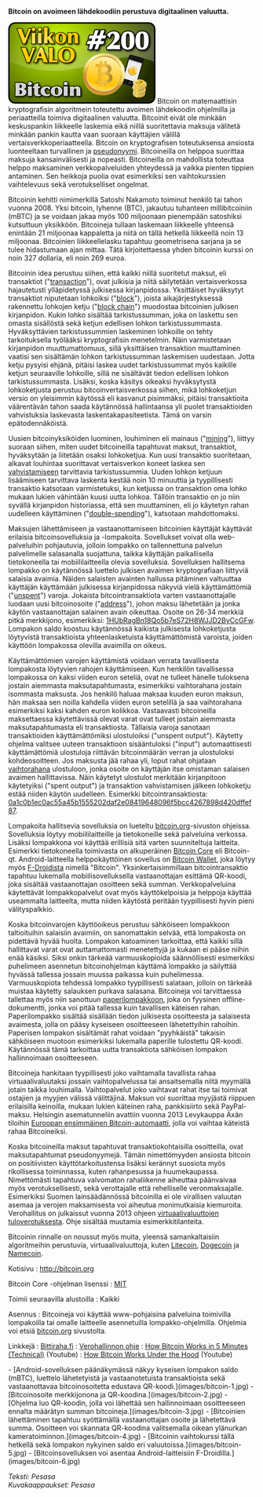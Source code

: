 <!--
Title: Bitcoin
Week: 4x44
Number: 200
Date: 2014/10/26
Pageimage: valo200-bitcoin.png
Tags: Kaikki alustat,Internet,Raha
-->

**Bitcoin on avoimeen lähdekoodiin perustuva digitaalinen valuutta.**

![](images/valo200-bitcoin.png "fig:valo200-bitcoin.png") Bitcoin on
matemaattisin kryptografisin algoritmein toteutettu avoimen lähdekoodin
ohjelmilla ja periaatteilla toimiva digitaalinen valuutta. Bitcoinit
eivät ole minkään keskuspankin liikkeelle laskemia eikä niillä
suoritettavia maksuja välitetä minkään pankin kautta vaan suoraan
käyttäjien välillä vertaisverkkoperiaatteella. Bitcoin on kryptografisen
toteutuksensa ansiosta luonteeltaan turvallinen ja
[pseudonyymi](https://en.bitcoin.it/wiki/Anonymity). Bitcoineilla on
helppoa suorittaa maksuja kansainvälisesti ja nopeasti. Bitcoineilla on
mahdollista toteuttaa helppo maksaminen verkkopalveluiden yhteydessä ja
vaikka pienten tippien antaminen. Sen heikkoja puolia ovat esimerkiksi
sen vaihtokurssien vaihtelevuus sekä verotukselliset ongelmat.

Bitcoinin kehitti nimimerkillä Satoshi Nakamoto toiminut henkilö tai
tahon vuonna 2008. Yksi bitcoin, lyhenne (BTC), jakautuu tuhanteen
millibitcoiniin (mBTC) ja se voidaan jakaa myös 100 miljoonaan
pienempään satoshiksi kutsuttuun yksikköön. Bitcoineja tullaan laskemaan
liikkeelle yhteensä enintään 21 miljoonaa kappaletta ja niitä on tällä
hetkellä liikkeellä noin 13 miljoonaa. Bitcoinien liikkeellelasku
tapahtuu geometrisena sarjana ja se tulee hidastumaan ajan mittaa. Tätä
kirjoitettaessa yhden bitcoinin kurssi on noin 327 dollaria, eli noin
269 euroa.

Bitcoinin idea perustuu siihen, että kaikki niillä suoritetut maksut,
eli transaktiot
("[transaction](https://en.bitcoin.it/wiki/Transaction)"), ovat julkisia
ja niitä säilytetään vertaisverkossa hajautetusti ylläpidetyssä
julkisessa kirjanpidossa. Yksittäiset hyväksytyt transaktiot niputetaan
lohkoiksi ("[block](https://en.bitcoin.it/wiki/Block)"), joista
aikajärjestyksessä rakennettu lohkojen ketju ("[block
chain](https://en.bitcoin.it/wiki/Block_chain)") muodostaa bitcoinien
julkisen kirjanpidon. Kukin lohko sisältää tarkistussumman, joka on
laskettu sen omasta sisällöstä sekä ketjun edellisen lohkon
tarkistussummasta. Hyväksyttävien tarkistussummien laskeminen lohkoille
on tehty tarkoituksella työlääksi kryptografisin menetelmin. Näin
varmistetaan kirjanpidon muuttumattomuus, sillä yksittäisen transaktion
muuttaminen vaatisi sen sisältämän lohkon tarkistussumman laskemisen
uudestaan. Jotta ketju pysyisi ehjänä, pitäisi laskea uudet
tarkistussummat myös kaikille ketjun seuraaville lohkoille, sillä ne
sisältävät tiedon edellisen lohkon tarkistussummasta. Lisäksi, koska
käsitys oikeaksi hyväksytystä lohkoketjusta perustuu
bitcoinvertaisverkossa siihen, mikä lohkoketjun versio on yleisimmin
käytössä eli kasvanut pisimmäksi, pitäisi transaktioita väärentävän
tahon saada käytännössä hallintaansa yli puolet transaktioiden
vahvistuksia laskevasta laskentakapasiteetista. Tämä on varsin
epätodennäköistä.

Uusien bitcoinyksiköiden luominen, louhiminen eli mainaus
("[mining](https://en.bitcoin.it/wiki/Mining)"), liittyy suoraan siihen,
miten uudet bitcoineilla tapahtuvat maksut, transaktiot, hyväksytään ja
liitetään osaksi lohkoketjua. Kun uusi transaktio suoritetaan, alkavat
louhintaa suorittavat vertaisverkon koneet laskea sen
[vahvistamiseen](https://en.bitcoin.it/wiki/Confirmation) tarvittavia
tarkistussummia. Uuden lohkon ketjuun lisäämiseen tarvittava laskenta
kestää noin 10 minuuttia ja tyypillisesti transaktio katsotaan
varmistetuksi, kun ketjussa on transaktion oma lohko mukaan lukien
vähintään kuusi uutta lohkoa. Tällöin transaktio on jo niin syvällä
kirjanpidon historiassa, että sen muuttaminen, eli jo käytetyn rahan
uudelleen käyttäminen
("[double-spending](https://en.bitcoin.it/wiki/Double-spending)"),
katsotaan mahdottomaksi.

Maksujen lähettämiseen ja vastaanottamiseen bitcoinien käyttäjät
käyttävät erilaisia bitcoinsovelluksia ja -lompakoita. Sovellukset
voivat olla web-palveluihin pohjautuvia, jolloin lompakko on
tallennettuna palvelun palvelimelle salasanalla suojattuna, taikka
käyttäjän paikallisella tietokoneella tai mobiililaitteella olevia
sovelluksia. Sovelluksen hallitsema lompakko on käytännössä luettelo
julkisen avaimen kryptografiaan liittyviä salaisia avaimia. Näiden
salaisten avainten hallussa pitäminen valtuuttaa käyttäjän käyttämään
julkisessa kirjanpidossa näkyviä vielä käyttämättömiä
("[unspent](https://en.bitcoin.it/wiki/Change)") varoja. Jokaista
bitcointransaktiota varten vastaanottajalle luodaan uusi bitcoinosoite
("[address](https://en.bitcoin.it/wiki/Address)"), johon maksu
lähetetään ja jonka käytön vastaanottajan salainen avain oikeuttaa.
Osoite on 26-34 merkkiä pitkä merkkijono, esimerkiksi:
[1HUbRagBn18Qo5b7eS72H8WJJD2ByCcGFw](http://blockchain.info/address/1HUbRagBn18Qo5b7eS72H8WJJD2ByCcGFw).
Lompakon saldo koostuu käytännössä kaikista julkisesta lohkoketjusta
löytyvistä transaktioista yhteenlasketuista käyttämättömistä varoista,
joiden käyttöön lompakossa olevilla avaimilla on oikeus.

Käyttämättömien varojen käyttämistä voidaan verrata tavallisesta
lompakosta löytyvien rahojen käyttämiseen. Kun henkilön tavallisessa
lompakossa on kaksi viiden euron seteliä, ovat ne tulleet hänelle
tuloksena jostain aiemmasta maksutapahtumasta, esimerkiksi vaihtorahana
jostain isommasta maksusta. Jos henkilö haluaa maksaa kuuden euron
maksun, hän maksaa sen noilla kahdella viiden euron setelillä ja saa
vaihtorahana esimerkiksi kaksi kahden euron kolikkoa. Vastaavasti
bitcoineilla maksettaessa käytettävissä olevat varat ovat tulleet
jostain aiemmasta maksutapahtumasta eli transaktiosta. Tällaisia varoja
sanotaan transaktioiden käyttämättömiksi ulostuloiksi ("unspent
output"). Käytetty ohjelma valitsee uuteen transaktioon sisääntuloksi
("input") automaattisesti käyttämättömiä ulostuloja riittävän
bitcoinmäärän verran ja ulostuloksi kohdeosoitteen. Jos maksusta jää
rahaa yli, loput rahat ohjataan
[vaihtorahana](https://en.bitcoin.it/wiki/Change) ulostuloon, jonka
osoite on käyttäjän itse omistaman salaisen avaimen hallittavissa. Näin
käytetyt ulostulot merkitään kirjanpitoon käytetyiksi ("spent output")
ja transaktion vahvistamisen jälkeen lohkoketju estää niiden käytön
uudelleen. Esimerkki bitcointransaktiosta:
[0a1c0b1ec0ac55a45b1555202daf2e08419648096f5bcc4267898d420dffef87](http://blockchain.info/tx/0a1c0b1ec0ac55a45b1555202daf2e08419648096f5bcc4267898d420dffef87).

Lompakoita hallitsevia sovelluksia on lueteltu
[bitcoin.org](https://bitcoin.org/en/choose-your-wallet)-sivuston
ohjeissa. Sovelluksia löytyy mobiililaitteille ja tietokoneille sekä
palveluina verkossa. Lisäksi lompakkona voi käyttää erillisiä sitä
varten suunniteltuja laitteita. Esimerkki tietokoneella toimivasta on
alkuperäinen [Bitcoin Core](https://bitcoin.org/en/download) eli
Bitcoin-qt. Android-laitteella helppokäyttöinen sovellus on [Bitcoin
Wallet](http://wallet.schildbach.de/), joka löytyy myös
[F-Droidista](https://f-droid.org/repository/browse/?fdfilter=bitcoin&fdid=de.schildbach.wallet)
nimellä "Bitcoin". Yksinkertaisimmillaan bitcointransaktio tapahtuu
lukemalla mobiilisovelluksella vastaanottajan esittämä QR-koodi, joka
sisältää vastaanottajan osoitteen sekä summan. Verkkopalveluina
käytettävät lompakkopalvelut ovat myös käyttökelpoisia ja helppoja
käyttää useammalta laitteelta, mutta niiden käytöstä peritään
tyypillisesti hyvin pieni välityspalkkio.

Koska bitcoinvarojen käyttöoikeus perustuu sähköiseen lompakkoon
taltioituihin salaisiin avaimiin, on sanomattakin selvää, että
lompakosta on pidettävä hyvää huolta. Lompakon katoaminen tarkoittaa,
että kaikki sillä hallittavat varat ovat auttamattomasti menetettyjä ja
kukaan ei pääse niihin enää käsiksi. Siksi onkin tärkeää varmuuskopioida
säännöllisesti esimerkiksi puhelimeen asennetun bitcoinohjelman käyttämä
lompakko ja säilyttää hyvässä tallessa jossain muussa paikassa kuin
puhelimessa. Varmuuskopiota tehdessä lompakko tyypillisesti salataan,
jolloin on tärkeää muistaa käytetty salauksen purkava salasana.
Bitcoineja voi tarvittaessa tallettaa myös niin sanottuun
[paperilompakkoon](https://en.bitcoin.it/wiki/Paper_wallet), joka on
fyysinen offline-dokumentti, jonka voi pitää tallessa kuin tavallisen
käteisen rahan. Paperilompakko sisältää sisällään tiedon julkisesta
osoitteesta ja salaisesta avaimesta, jolla on pääsy kyseiseen
osoitteeseen lähetettyihin rahoihin. Paperisen lompakon sisältämät rahat
voidaan "pyyhkäistä" takaisin sähköiseen muotoon esimerkiksi lukemalla
paperille tulostettu QR-koodi. Käytännössä tämä tarkoittaa uutta
transaktiota sähköisen lompakon hallinnoimaan osoitteeseen.

Bitcoineja hankitaan tyypillisesti joko vaihtamalla tavallista rahaa
virtuaalivaluutaksi jossain vaihtopalvelussa tai ansaitsemalla niitä
myymällä jotain taikka louhimalla. Vaihtopalvelut joko vaihtavat rahat
itse tai toimivat ostajien ja myyjien välissä välittäjinä. Maksun voi
suorittaa myyjästä riippuen erilaisilla keinoilla, mukaan lukien
käteinen raha, pankkisiirto sekä PayPal-maksu. Helsingin asematunneliin
avattiin vuonna 2013 Levykauppa Äxän tiloihin [Euroopan ensimmäinen
Bitcoin-automaatti](http://www.levykauppax.fi/blog/2013/12/levykauppa_ax_ottaa_asematunnelin_tiloihin_euroopan_ensimmaisen_bitcoin_automaatin_jolla_voi_vaihtaa_kateista_rahaa_bitcoineiksi_samalla_kokeillaan_tuotteiden_myyntia_bitcoineilla/),
jolla voi vaihtaa käteistä rahaa Bitcoineiksi.

Koska bitcoineilla maksut tapahtuvat transaktiokohtaisilla osoitteilla,
ovat maksutapahtumat pseudonyymejä. Tämän nimettömyyden ansiosta bitcoin
on positiivisten käyttötarkoitustensa lisäksi kerännyt suosiota myös
rikollisessa toiminnassa, kuten rahanpesussa ja huumekaupassa.
Nimettömästi tapahtuva valvomaton rahaliikenne aiheuttaa päänvaivaa myös
verotuksellisesti, sekä verottajalle että rehelliselle veronmaksajalle.
Esimerkiksi Suomen lainsäädännössä bitcoinilla ei ole virallisen
valuutan asemaa ja verojen maksamisesta voi aiheutua monimutkaisia
kiemuroita. Verohallitus on julkaissut vuonna 2013 ohjeen
[virtuaalivaluuttojen
tuloverotuksesta](http://www.vero.fi/fi-FI/Syventavat_veroohjeet/Verohallinnon_ohjeet/Virtuaalivaluuttojen_tuloverotus%2828450%29).
Ohje sisältää muutamia esimerkkitilanteita.

Bitcoinin rinnalle on noussut myös muita, yleensä samankaltaisiin
algoritmeihin perustuvia, virtuaalivaluuttoja, kuten
[Litecoin](https://litecoin.org/), [Dogecoin](http://dogecoin.com/) ja
[Namecoin](http://namecoin.info/).

Kotisivu
:   <http://bitcoin.org>

Bitcoin Core -ohjelman lisenssi
:   [MIT](MIT)

Toimii seuraavilla alustoilla
:   Kaikki

Asennus
:   Bitcoineja voi käyttää www-pohjaisina palveluina toimivilla
    lompakoilla tai omalle laitteelle asennetuilla lompakko-ohjelmilla.
    Ohjelmia voi etsiä
    [bitcoin.org](https://bitcoin.org/en/choose-your-wallet) sivustolta.

Linkkejä
:   [Bittiraha.fi](https://bittiraha.fi/)
:   [Verohallinnon
    ohje](http://www.vero.fi/fi-FI/Syventavat_veroohjeet/Verohallinnon_ohjeet/Virtuaalivaluuttojen_tuloverotus%2828450%29)
:   [How Bitcoin Works in 5 Minutes
    (Technical)](https://www.youtube.com/watch?v=l9jOJk30eQs) (Youtube)
:   [How Bitcoin Works Under the
    Hood](https://www.youtube.com/watch?v=Lx9zgZCMqXE) (Youtube)

<div class="psgallery" markdown="1">
-   [Android-sovelluksen päänäkymässä näkyy kyseisen lompakon saldo
    (mBTC), luettelo lähetetyistä ja vastaanotetuista transaktioista
    sekä vastaanottavaa bitcoinosoitetta edustava
    QR-koodi.](images/bitcoin-1.jpg)
-   [Bitcoinosoite merkkijonona ja QR-koodina.](images/bitcoin-2.jpg)
-   [Ohjelma luo QR-koodin, jolla voi lähettää sen hallinnoimaan
    osoitteeseen ennalta määrätyn summan
    bitcoineja.](images/bitcoin-3.jpg)
-   [Bitcoinien lähettäminen tapahtuu syöttämällä vastaanottajan osoite
    ja lähetettävä summa. Osoitteen voi skannata QR-koodina valitsemalla
    oikean ylänurkan kameratoiminnon.](images/bitcoin-4.jpg)
-   [Bitcoinin vaihtokurssi tällä hetkellä sekä lompakon nykyinen saldo
    eri valuutoissa.](images/bitcoin-5.jpg)
-   [Bitcoinsovelluksen voi asentaa Android-laitteisiin
    F-Droidilla.](images/bitcoin-6.jpg)
</div>

*Teksti: Pesasa* <br />
*Kuvakaappaukset: Pesasa*


